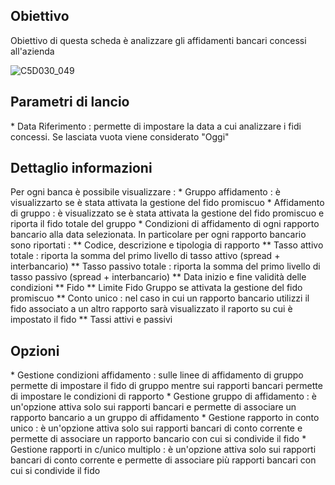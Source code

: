 ## Obiettivo
Obiettivo di questa scheda è analizzare gli affidamenti bancari concessi all'azienda

![C5D030_049](https://doc.smeup.com/immagini/MBDOC_SCH-C5D030_AFF/C5D030_049.png)
## Parametri di lancio

 \* Data Riferimento :  permette di impostare la data a cui analizzare i fidi concessi. Se lasciata vuota viene considerato "Oggi"

## Dettaglio informazioni
Per ogni banca è possibile visualizzare : 
 \* Gruppo affidamento :  è visualizzarto se è stata attivata la gestione del fido promiscuo
 \* Affidamento di gruppo :  è visualizzato se è stata attivata la gestione del fido promiscuo e riporta il fido totale del gruppo
 \* Condizioni di affidamento di ogni rapporto bancario alla data selezionata. In particolare per ogni rapporto bancario sono riportati : 
 \*\* Codice, descrizione e tipologia di rapporto
 \*\* Tasso attivo totale :  riporta la somma del primo livello di tasso attivo (spread + interbancario)
 \*\* Tasso passivo totale :  riporta la somma del primo livello di tasso passivo (spread + interbancario)
 \*\* Data inizio e fine validità delle condizioni
 \*\* Fido
 \*\* Limite Fido Gruppo se attivata la gestione del fido promiscuo
 \*\* Conto unico :  nel caso in cui un rapporto bancario utilizzi il fido associato a un altro rapporto sarà visualizzato il raporto su cui è impostato il fido
 \*\* Tassi attivi e passivi

## Opzioni
 \* Gestione condizioni affidamento :  sulle linee di affidamento di gruppo permette di impostare il fido di gruppo mentre sui rapporti bancari permette di impostare le condizioni di rapporto
 \* Gestione gruppo di affidamento :  è un'opzione attiva solo sui rapporti bancari e permette di associare un rapporto bancario a un gruppo di affidamento
 \* Gestione rapporto in conto unico :  è un'opzione attiva solo sui rapporti bancari di conto corrente e permette di associare un rapporto bancario con cui si condivide il fido
 \* Gestione rapporti in c/unico multiplo :  è un'opzione attiva solo sui rapporti bancari di conto corrente e permette di associare più rapporti bancari con cui si condivide il fido





